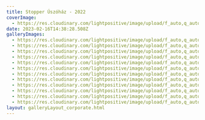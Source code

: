 ```yaml
---
title: Stopper Úszóház - 2022
coverImage:
  - https://res.cloudinary.com/lightpositive/image/upload/f_auto,q_auto/v1676558434/uploads/Stopper%20%C3%9Asz%C3%B3h%C3%A1z%20-%202022/20221214_222049.jpg
date: 2023-02-16T14:38:28.508Z
galleryImages:
  - https://res.cloudinary.com/lightpositive/image/upload/f_auto,q_auto/v1676558434/uploads/Stopper%20%C3%9Asz%C3%B3h%C3%A1z%20-%202022/20221214_222049.jpg
  - https://res.cloudinary.com/lightpositive/image/upload/f_auto,q_auto/v1676558433/uploads/Stopper%20%C3%9Asz%C3%B3h%C3%A1z%20-%202022/20221214_220154.jpg
  - https://res.cloudinary.com/lightpositive/image/upload/f_auto,q_auto/v1676558433/uploads/Stopper%20%C3%9Asz%C3%B3h%C3%A1z%20-%202022/20221214_215411.jpg
  - https://res.cloudinary.com/lightpositive/image/upload/f_auto,q_auto/v1676558433/uploads/Stopper%20%C3%9Asz%C3%B3h%C3%A1z%20-%202022/20221214_085616.jpg
  - https://res.cloudinary.com/lightpositive/image/upload/f_auto,q_auto/v1676558433/uploads/Stopper%20%C3%9Asz%C3%B3h%C3%A1z%20-%202022/20221214_214855.jpg
  - https://res.cloudinary.com/lightpositive/image/upload/f_auto,q_auto/v1676558432/uploads/Stopper%20%C3%9Asz%C3%B3h%C3%A1z%20-%202022/20221214_215223.jpg
  - https://res.cloudinary.com/lightpositive/image/upload/f_auto,q_auto/v1676558432/uploads/Stopper%20%C3%9Asz%C3%B3h%C3%A1z%20-%202022/5.jpg
  - https://res.cloudinary.com/lightpositive/image/upload/f_auto,q_auto/v1676558431/uploads/Stopper%20%C3%9Asz%C3%B3h%C3%A1z%20-%202022/20221214_073924.jpg
  - https://res.cloudinary.com/lightpositive/image/upload/f_auto,q_auto/v1676558431/uploads/Stopper%20%C3%9Asz%C3%B3h%C3%A1z%20-%202022/20221214_085716_2.jpg
  - https://res.cloudinary.com/lightpositive/image/upload/f_auto,q_auto/v1676558431/uploads/Stopper%20%C3%9Asz%C3%B3h%C3%A1z%20-%202022/1.jpg
  - https://res.cloudinary.com/lightpositive/image/upload/f_auto,q_auto/v1676558431/uploads/Stopper%20%C3%9Asz%C3%B3h%C3%A1z%20-%202022/20221214_084658.jpg
  - https://res.cloudinary.com/lightpositive/image/upload/f_auto,q_auto/v1676558430/uploads/Stopper%20%C3%9Asz%C3%B3h%C3%A1z%20-%202022/20221214_071752.jpg
layout: galleryLayout_corporate.html
---
```

